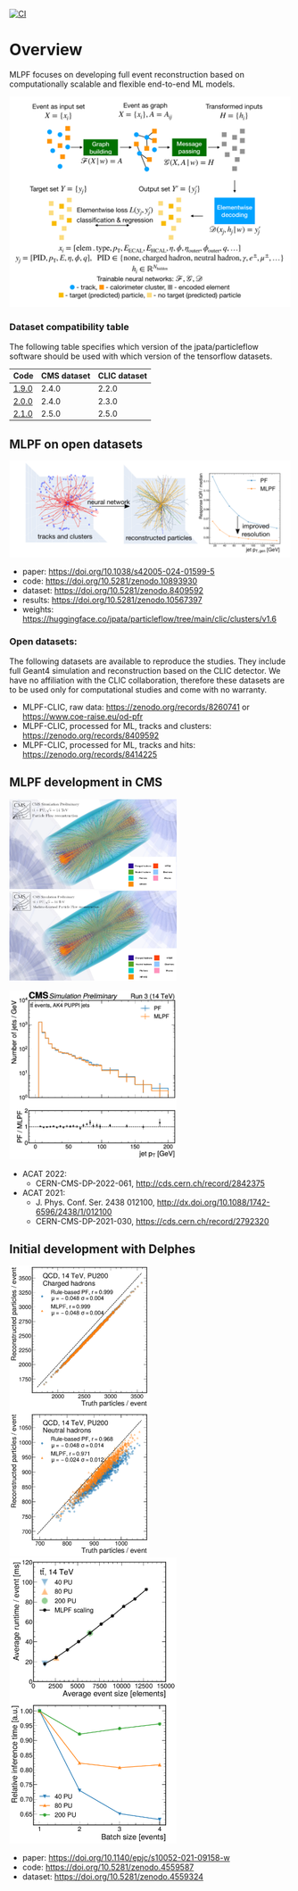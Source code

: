 [![CI](https://github.com/jpata/particleflow/workflows/CI/badge.svg)](https://github.com/jpata/particleflow/actions)

# Overview
MLPF focuses on developing full event reconstruction based on computationally scalable and flexible end-to-end ML models.

<p float="left">
  <img src="images/schematic.png" alt="High-level overview" width="600"/>
</p>

### Dataset compatibility table
The following table specifies which version of the jpata/particleflow software should be used with which version of the tensorflow datasets.

| Code  | CMS dataset | CLIC dataset |
| ----- | ----------- | ------------ |
| [1.9.0](https://github.com/jpata/particleflow/releases/v1.9.0) | 2.4.0    | 2.2.0    |
| [2.0.0](https://github.com/jpata/particleflow/releases/v2.0.0) | 2.4.0    | 2.3.0    |
| [2.1.0](https://github.com/jpata/particleflow/releases/v2.1.0) | 2.5.0    | 2.5.0    |

## MLPF on open datasets

<p float="left">
  <img src="images/commphys_featured_image.png" alt="PF reconstruction" width="600"/>
</p>

  - paper: https://doi.org/10.1038/s42005-024-01599-5
  - code: https://doi.org/10.5281/zenodo.10893930
  - dataset: https://doi.org/10.5281/zenodo.8409592
  - results: https://doi.org/10.5281/zenodo.10567397
  - weights: https://huggingface.co/jpata/particleflow/tree/main/clic/clusters/v1.6

### Open datasets:
The following datasets are available to reproduce the studies. They include full Geant4 simulation and reconstruction based on the CLIC detector. We have no affiliation with the CLIC collaboration, therefore these datasets are to be used only for computational studies and come with no warranty.

- MLPF-CLIC, raw data: https://zenodo.org/records/8260741 or https://www.coe-raise.eu/od-pfr
- MLPF-CLIC, processed for ML, tracks and clusters: https://zenodo.org/records/8409592
- MLPF-CLIC, processed for ML, tracks and hits: https://zenodo.org/records/8414225

## MLPF development in CMS

<p float="left">
  <img src="images/cms/ev_pf.png" alt="PF reconstruction" width="300"/>
  <img src="images/cms/ev_mlpf.png" alt="MLPF reconstruction" width="300"/>
</p>

<p float="left">
  <img src="images/cms/ak4jet_puppi_pt_ttbar.png" alt="PUPPI jets in ttbar" width="300"/>
</p>

  - ACAT 2022:
    - CERN-CMS-DP-2022-061, http://cds.cern.ch/record/2842375
  - ACAT 2021:
    - J. Phys. Conf. Ser. 2438 012100, http://dx.doi.org/10.1088/1742-6596/2438/1/012100
    - CERN-CMS-DP-2021-030, https://cds.cern.ch/record/2792320

## Initial development with Delphes

<p float="left">
  <img src="images/delphes/num_particles.png" alt="Number of reconstructed particles" width="250"/>
  <img src="images/delphes/inference_time.png" alt="Scaling of the inference time" width="300"/>
</p>

  - paper: https://doi.org/10.1140/epjc/s10052-021-09158-w
  - code: https://doi.org/10.5281/zenodo.4559587
  - dataset: https://doi.org/10.5281/zenodo.4559324
